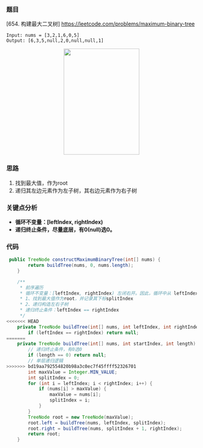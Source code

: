 ### 题目

[654. 构建最大二叉树] https://leetcode.com/problems/maximum-binary-tree

```
Input: nums = [3,2,1,6,0,5]
Output: [6,3,5,null,2,0,null,null,1]
```
<div align=center><image width = '200' height ='280' src = "https://github.com/zhangbotong/LeetCode/assets/7106986/761082c1-8719-422a-8238-af924033b3cd"/></div>

### 思路

1. 找到最大值，作为root
2. 递归其左边元素作为左子树，其右边元素作为右子树

### 关键点分析

* **循环不变量：[leftIndex, rightIndex)**
* **递归终止条件，尽量底层，有0(null)选0。**

### 代码

```java
 public TreeNode constructMaximumBinaryTree(int[] nums) {
        return buildTree(nums, 0, nums.length);
    }

    /**
     * 前序遍历
     * 循环不变量：[leftIndex, rightIndex) 左闭右开。因此，循环中从 leftIndex 开始，i < rightIndex 结束，而不是 <=
     * 1、找到最大值作为root，并记录其下标splitIndex
     * 2、递归构造左右子树
     * 递归终止条件：leftIndex == rightIndex
     */
<<<<<<< HEAD
    private TreeNode buildTree(int[] nums, int leftIndex, int rightIndex){
        if (leftIndex == rightIndex) return null;
=======
    private TreeNode buildTree(int[] nums, int startIndex, int length) {
        // 递归终止条件，有0选0
        if (length == 0) return null;
        // 单层递归逻辑
>>>>>>> bd19aa792554820b98a3c0ec7f45ffff52326701
        int maxValue = Integer.MIN_VALUE;
        int splitIndex = 0;
        for (int i = leftIndex; i < rightIndex; i++) {
            if (nums[i] > maxValue) {
                maxValue = nums[i];
                splitIndex = i;
            }
        }
        TreeNode root = new TreeNode(maxValue);
        root.left = buildTree(nums, leftIndex, splitIndex);
        root.right = buildTree(nums, splitIndex + 1, rightIndex);
        return root;
    }
```


